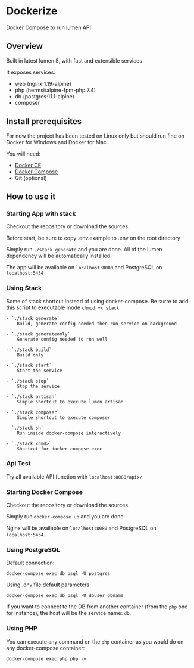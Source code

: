 # Dockerize
Docker Compose to run lumen API

## Overview

Built in latest lumen 8, with fast and extensible services

It exposes services:

* web (nginx:1.19-alpine)
* php (hermsi/alpine-fpm-php:7.4) 
* db (postgres:11.1-alpine)
* composer

## Install prerequisites

For now the project has been tested on Linux only but should run fine on Docker for Windows and Docker for Mac.

You will need:

* [Docker CE](https://docs.docker.com/engine/installation/)
* [Docker Compose](https://docs.docker.com/compose/install)
* Git (optional)

## How to use it

### Starting App with stack

Checkout the repository or download the sources.

Before start, be sure to copy .env.example to .env on the root directory

Simply run `./stack generate` and you are done. All of the lumen dependency will be automatically installed

The app will be available on `localhost:8080` and PostgreSQL on `localhost:5434`


### Using Stack

Some of stack shortcut instead of using docker-compose. Be surre to add this script to executable mode `chmod +x stack`

	- `./stack generate` 
		Build, generate config needed then run service on background
		
	- `./stack generateonly` 
		Generate config needed to run well
		
	- `./stack build` 
		Build only
	
	- `./stack start` 
		Start the service
		
	- `./stack stop` 
		Stop the service
		
	- `./stack artisan` 
		Simple shortcut to execute lumen artisan
		
	- `./stack composer` 
		Simple shortcut to execute composer
		
	- `./stack sh` 
		Run inside docker-compose interactively
		
	- `./stack <cmd>` 
		Shortcut for docker compose exec


### Api Test

Try all available API function with `localhost:8080/apix/`



### Starting Docker Compose

Checkout the repository or download the sources.

Simply run `docker-compose up` and you are done.

Nginx will be available on `localhost:8080` and PostgreSQL on `localhost:5434`.


### Using PostgreSQL

Default connection:

`docker-compose exec db psql -U postgres`

Using .env file default parameters:

`docker-compose exec db psql -U dbuser dbname`

If you want to connect to the DB from another container (from the `php` one for instance), the host will be the service name: `db`.


### Using PHP

You can execute any command on the `php` container as you would do on any docker-compose container:

`docker-compose exec php php -v`
